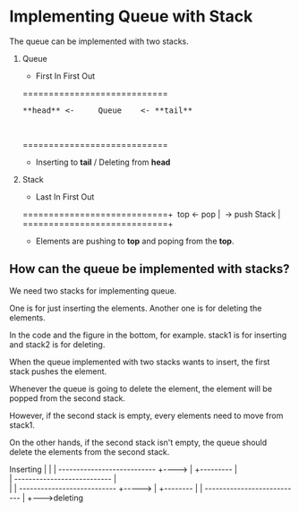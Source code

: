 # Implementing Queue with Stack

The queue can be implemented with two stacks.

1. Queue
	- First In First Out

	============================<br />
	<pre>**head** <-     Queue    <- **tail** </pre><br />
	============================<br />

	- Inserting to **tail** / Deleting from **head**

2. Stack
	- Last In First Out

	============================+&nbsp;
	top <-  pop		    |&nbsp;
            ->  push	Stack	    |&nbsp;
	============================+&nbsp;

	- Elements are pushing to **top** and poping from the **top**.

## How can the queue be implemented with stacks?

We need two stacks for implementing queue.

One is for just inserting the elements. Another one is for deleting the elements.

In the code and the figure in the bottom, for example. stack1 is for inserting and stack2 is for deleting.

When the queue implemented with two stacks wants to insert, the first stack pushes the element. 

Whenever the queue is going to delete the element, the element will be popped from the second stack.

However, if the second stack is empty, every elements need to move from stack1.

On the other hands, if the second stack isn't empty, the queue should delete the elements from the second stack.

Inserting
|
|	<stack1>
|	---------------------------
+---->				   |
+--------- 			   |   	   
|       --------------------------- 
|	
|	<stack2>
|	---------------------------
+----->				   |
+--------          		   |
|	--------------------------- 
|
+--->deleting